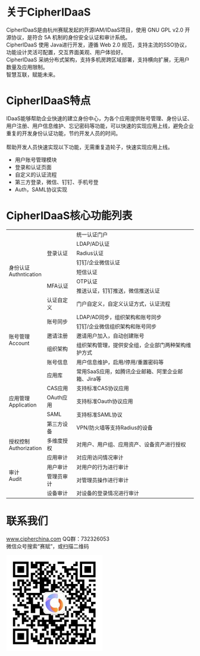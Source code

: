 # 关于CipherIDaaS
CipherIDaaS是由杭州赛赋发起的开源IAM/IDaaS项目，使用 GNU GPL v2.0 开源协议，是符合 5A 机制的身份安全认证和审计系统。<br> 
CipherIDaaS 使用 Java进行开发，遵循 Web 2.0 规范，支持主流的SSO协议，功能设计灵活可配置，交互界面美观、用户体验好。<br> 
CipherIDaaS 采纳分布式架构，支持多机房跨区域部署，支持横向扩展，无用户数量及应用限制。<br> 
智慧互联，赋能未来。
# CipherIDaaS特点
IDaaS能够帮助企业快速的建立身份中心，为各个应用提供账号管理、身份认证、用户注册、用户信息维护、忘记密码等功能，可以快速的实现应用上线，避免企业重复的开发身份认证功能，节约开发人员的时间。<br>   
帮助开发人员快速实现以下功能，无需重复造轮子，快速实现应用上线。<br> 
* 用户账号管理模块
* 登录和认证页面
* 自定义的认证流程
* 第三方登录，微信、钉钉、手机号登
* Auth，SAML协议实现
# CipherIDaaS核心功能列表

<table>

   <tr>
        <td rowspan="8">身份认证<br />Authntication</td> 
        <td rowspan="5">登录认证</td> 
        <td>统一认证门户</td> 
   </tr>
    <tr>
      <td>LDAP/AD认证</td> 
    </tr>
    <tr>
        <td >Radius认证</td>  
    </tr>
    <tr>
        <td >钉钉/企业微信认证</td>  
    </tr>
    <tr>
        <td >短信认证</td>  
    </tr>
    <tr>
        <td rowspan="2">MFA认证</td>  
        <td >OTP认证</td>    
    </tr>
    <tr>
        <td >推送认证，钉钉推送，微信推送认证</td>    
     </tr>
     <tr>
      <td >认证自定义</td>  
      <td >门户自定义，自定义认证方式，认证流程</td>  
     </tr>
   <tr>
        <td rowspan="5">账号管理<br />Account</td> 
        <td rowspan="2">账号同步</td> 
        <td>LDAP/AD同步，组织架构和账号同步</td> 
   </tr>   
   <tr>
        <td >钉钉/企业微信组织架构和账号同步</td>    
  </tr>
      <tr>
        <td >邀请注册</td> 
        <td >邀请用户加入，自动创建账号</td> 
     </tr>
     <tr>
        <td >组织架构</td> 
        <td >组织架构管理，提供安全组，企业部门两种架构维护方式</td> 
     </tr>
     <tr>
        <td >账号信息</td> 
        <td >用户信息维护，启用/停用/重置密码等</td> 
     </tr>
     <tr>
        <td rowspan="5">应用管理<br />Application</td> 
        <td >应用库</td> 
        <td>常用SaaS应用，如腾讯企业邮箱、阿里企业邮箱、Jira等</td> 
   </tr>
   <tr>
        <td >CAS应用</td> 
        <td >支持标准CAS协议应用</td> 
     </tr>
     <tr>
        <td >OAuth应用</td> 
        <td >支持标准Oauth协议应用</td> 
     </tr>
     <tr>
        <td >SAML</td> 
        <td >支持标准SAML协议</td> 
     </tr>
     <tr>
        <td >第三方设备</td> 
        <td >VPN/防火墙等支持Radius的设备</td> 
     </tr>
     <tr>
        <td >授权控制<br />Authorization</td> 
        <td >多维度授权</td> 
        <td >对用户、用户组、应用资产、设备资产进行授权</td> 
     </tr>
     <tr>
        <td rowspan="4">审计<br />Audit</td> 
        <td >应用审计</td> 
        <td>对应用访问情况审计</td> 
   </tr>
   <tr>
        <td >用户审计</td> 
        <td>对用户的行为进行审计</td> 
   </tr>
   <tr>
        <td >管理员审计</td> 
        <td>对管理员操作进行审计</td> 
   </tr>
   <tr>
        <td >设备审计</td> 
        <td>对设备的登录情况进行审计</td> 
   </tr>
</table>

# 联系我们
www.cipherchina.com
QQ群：732326053<br> 
微信众号搜索“赛赋”，或扫描二维码<br> 

![WX](https://github.com/eastyy/doc-pic/blob/master/%E8%B5%9B%E8%B5%8B%E5%85%AC%E4%BC%97%E5%8F%B7.png)


